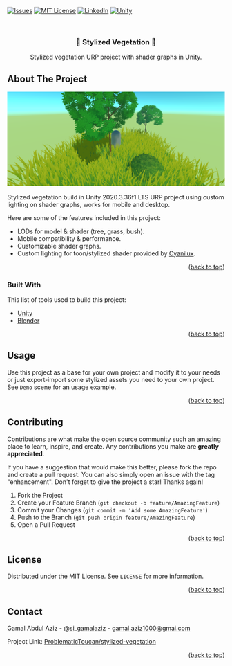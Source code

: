 <div id="top"></div>

[![Issues][issues-shield]][issues-url]
[![MIT License][license-shield]][license-url]
[![LinkedIn][linkedin-shield]][linkedin-url]
[![Unity][unity-shield]][unity-url]

<!-- PROJECT LOGO -->
<br />
<div align="center">
  <h3 align="center">🌳 Stylized Vegetation 🌳</h3>

  <p align="center">
    Stylized vegetation URP project with shader graphs in Unity.
  </p>
</div>

<!-- ABOUT THE PROJECT -->

## About The Project

![Stylized Vegetation Screen Shot][product-screenshot]

Stylized vegetation build in Unity 2020.3.36f1 LTS URP project using custom lighting on shader graphs, works for mobile and desktop.

Here are some of the features included in this project:

- LODs for model & shader (tree, grass, bush).
- Mobile compatibility & performance.
- Customizable shader graphs.
- Custom lighting for toon/stylized shader provided by [Cyanilux](https://github.com/Cyanilux/URP_ShaderGraphCustomLighting).

<p align="right">(<a href="#top">back to top</a>)</p>

### Built With

This list of tools used to build this project:

- [Unity](https://unity.com/)
- [Blender](https://www.blender.org/)

<p align="right">(<a href="#top">back to top</a>)</p>

<!-- USAGE EXAMPLES -->

## Usage

Use this project as a base for your own project and modify it to your needs or just export-import some stylized assets you need to your own project. See `Demo` scene for an usage example.

<p align="right">(<a href="#top">back to top</a>)</p>

<!-- CONTRIBUTING -->

## Contributing

Contributions are what make the open source community such an amazing place to learn, inspire, and create. Any contributions you make are **greatly appreciated**.

If you have a suggestion that would make this better, please fork the repo and create a pull request. You can also simply open an issue with the tag "enhancement".
Don't forget to give the project a star! Thanks again!

1. Fork the Project
2. Create your Feature Branch (`git checkout -b feature/AmazingFeature`)
3. Commit your Changes (`git commit -m 'Add some AmazingFeature'`)
4. Push to the Branch (`git push origin feature/AmazingFeature`)
5. Open a Pull Request

<p align="right">(<a href="#top">back to top</a>)</p>

<!-- LICENSE -->

## License

Distributed under the MIT License. See `LICENSE` for more information.

<p align="right">(<a href="#top">back to top</a>)</p>

<!-- CONTACT -->

## Contact

Gamal Abdul Aziz - [@si_gamalaziz](https://twitter.com/si_gamalaziz) - gamal.aziz1000@gmai.com

Project Link: [ProblematicToucan/stylized-vegetation](https://github.com/ProblematicToucan/stylized-vegetation)

<p align="right">(<a href="#top">back to top</a>)</p>

<!-- MARKDOWN LINKS & IMAGES -->

[issues-shield]: https://img.shields.io/badge/ISSUES-0-yellow?style=for-the-badge
[issues-url]: https://github.com/ProblematicToucan/stylized-vegetation/issues
[license-shield]: https://img.shields.io/badge/LICENSE-MIT-green?style=for-the-badge
[license-url]: https://github.com/ProblematicToucan/stylized-vegetation/blob/main/LICENSE
[linkedin-shield]: https://img.shields.io/badge/-LinkedIn-black.svg?style=for-the-badge&logo=linkedin&colorB=555
[linkedin-url]: https://www.linkedin.com/in/gamal-abdul-aziz
[unity-shield]: https://img.shields.io/badge/unity-%23000000.svg?style=for-the-badge&logo=unity&logoColor=white
[unity-url]: https://unity.com
[product-screenshot]: RepoAsset/Screenshot.png
